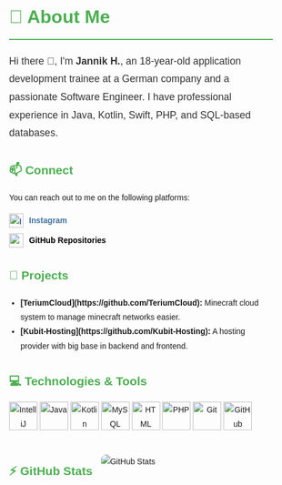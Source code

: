 <div style="font-family: Arial, sans-serif; line-height: 1.8; padding: 20px; max-width: 800px; margin: auto;">
  <h1 style="font-size: 2rem; color: #4CAF50; border-bottom: 2px solid #4CAF50; padding-bottom: 10px;">👋 About Me</h1>
  <p style="font-size: 1.1rem; color: #333;">
    Hi there 👋, I'm <strong>Jannik H.</strong>, an 18-year-old application development trainee at a German company and a passionate Software Engineer. I have professional experience in Java, Kotlin, Swift, PHP, and SQL-based databases.
  </p>

  <h2 style="color: #4CAF50; margin-top: 30px;">📫 Connect</h2>
  <p>
    You can reach out to me on the following platforms:
  </p>
  <ul style="list-style: none; padding-left: 0;">
    <li style="margin: 10px 0;">
      <a href="https://www.instagram.com/bozz.jannik/" style="text-decoration: none; color: #3f729b; font-weight: bold; display: flex; align-items: center;">
        <img src="https://upload.wikimedia.org/wikipedia/commons/thumb/a/a5/Instagram_icon.png/2048px-Instagram_icon.png" alt="Instagram" width="25" style="margin-right: 10px;">
        Instagram
      </a>
    </li>
    <li style="margin: 10px 0;">
      <a href="https://github.com/engineer-jannik?tab=repositories" style="text-decoration: none; color: #000; font-weight: bold; display: flex; align-items: center;">
        <img src="https://cdn.jsdelivr.net/gh/devicons/devicon/icons/github/github-original.svg" alt="GitHub" width="25" style="margin-right: 10px;">
        GitHub Repositories
      </a>
    </li>
  </ul>

  <h2 style="color: #4CAF50; margin-top: 30px;">🔭 Projects</h2>
  <ul style="padding-left: 20px;">
    <li><strong>[TeriumCloud](https://github.com/TeriumCloud):</strong> Minecraft cloud system to manage minecraft networks easier.</li>
    <li><strong>[Kubit-Hosting](https://github.com/Kubit-Hosting):</strong> A hosting provider with big base in backend and frontend.</li>
  </ul>

  <h2 style="color: #4CAF50; margin-top: 30px;">💻 Technologies & Tools</h2>
  <div style="display: flex; flex-wrap: wrap; gap: 15px;">
    <div style="text-align: center;">
      <img src="https://cdn.jsdelivr.net/gh/devicons/devicon/icons/intellij/intellij-original.svg" alt="IntelliJ IDEA" width="50">
      <img src="https://cdn.jsdelivr.net/gh/devicons/devicon/icons/java/java-original.svg" alt="Java" width="50">
      <img src="https://cdn.jsdelivr.net/gh/devicons/devicon/icons/kotlin/kotlin-original.svg" alt="Kotlin" width="50">
      <img src="https://cdn.jsdelivr.net/gh/devicons/devicon/icons/mysql/mysql-original.svg" alt="MySQL" width="50">
      <img src="https://cdn.jsdelivr.net/gh/devicons/devicon/icons/html5/html5-original.svg" alt="HTML" width="50">
      <img src="https://cdn.jsdelivr.net/gh/devicons/devicon/icons/php/php-original.svg" alt="PHP" width="50">
      <img src="https://cdn.jsdelivr.net/gh/devicons/devicon/icons/git/git-original.svg" alt="Git" width="50">
      <img src="https://cdn.jsdelivr.net/gh/devicons/devicon/icons/github/github-original.svg" alt="GitHub" width="50">
  </div>

  <h2 style="color: #4CAF50; margin-top: 30px;">⚡ GitHub Stats</h2>
  <div style="margin: 20px 0;">
    <img src="https://github-readme-stats.anuraghazra1.vercel.app/api?username=engineer-jannik&include_all_commits=true&show_icons=true&theme=radical&count_private=true" alt="GitHub Stats" style="border-radius: 8px;">
  </div>
</div>
